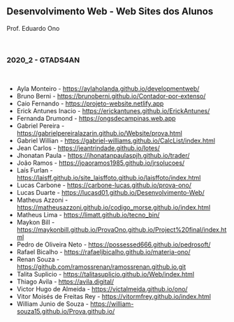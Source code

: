 ## Desenvolvimento Web - Web Sites dos Alunos

Prof. Eduardo Ono

<br>

### 2020_2 - GTADS4AN
<br>

* Ayla Monteiro - https://aylaholanda.github.io/developmentweb/
* Bruno Berni - https://brunoberni.github.io/Contador-por-extenso/
* Caio Fernando - https://projeto-website.netlify.app
* Erick Antunes Inacio - https://erickantunes.github.io/ErickAntunes/
* Fernanda Drumond - https://ongsdecampinas.web.app
* Gabriel Pereira - https://gabrielpereiralazarin.github.io/Website/prova.html
* Gabriel Willian - https://gabriel-williams.github.io/CalcList/index.html
* Jean Carlos - https://jeantrindade.github.io/lotes/
* Jhonatan Paula - https://jhonatanpaulaspjh.github.io/trader/
* João Ramos - https://joaoramos1985.github.io/jrsolucoes/
* Laís Furlan - https://laisff.github.io/site_laisffoto.github.io/laisffoto/index.html
* Lucas Carbone - https://carbone-lucas.github.io/prova-ono/
* Lucas Duarte - https://lucasd01.github.io/Desenvolvimento-Web/
* Matheus Azzoni - https://matheusazzoni.github.io/codigo_morse.github.io/index.html
* Matheus Lima - https://limatt.github.io/tecno_bin/
* Maykon Bill - https://maykonbill.github.io/ProvaOno.github.io/Project%20final/index.html
* Pedro de Oliveira Neto - https://possessed666.github.io/pedrosoft/
* Rafael Bicalho - https://rafaeljbicalho.github.io/materia-ono/
* Renan Souza - https://github.com/ramossrenan/ramossrenan.github.io.git
* Talita Suplicio - https://talitasuplicio.github.io/Web/index.html
* Thiago Avila - https://avila.digital/
* Victor Hugo de Almeida - https://victalmeida.github.io/ono/
* Vitor Moisés de Freitas Rey - https://vitormfrey.github.io/index.html
* William Junio de Souza - https://william-souza15.github.io/Prova.github.io/
